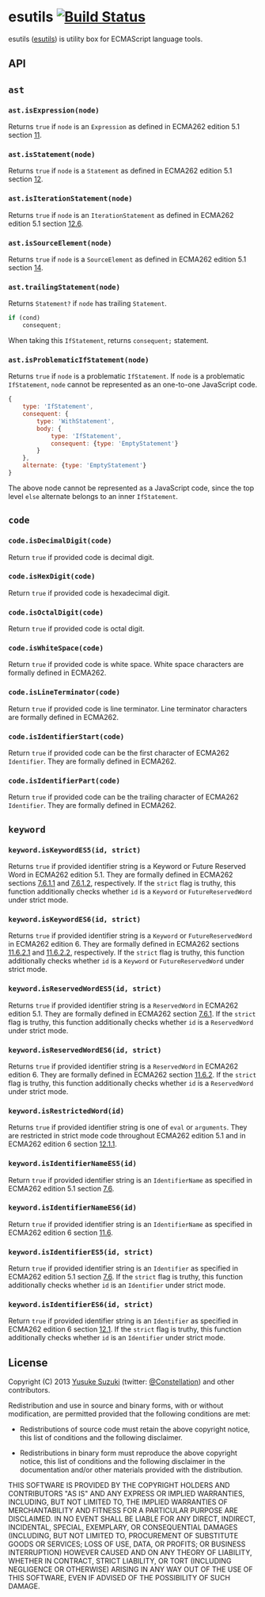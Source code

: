 # esutils [![Build Status](https://secure.travis-ci.org/estools/esutils.svg)](http://travis-ci.org/estools/esutils)
esutils ([esutils](http://github.com/estools/esutils)) is
utility box for ECMAScript language tools.

## API

## `ast`

### `ast.isExpression(node)`

Returns `true` if `node` is an `Expression` as defined in ECMA262 edition 5.1 section
[11](https://es5.github.io/#x11).

### `ast.isStatement(node)`

Returns `true` if `node` is a `Statement` as defined in ECMA262 edition 5.1 section
[12](https://es5.github.io/#x12).

### `ast.isIterationStatement(node)`

Returns `true` if `node` is an `IterationStatement` as defined in ECMA262 edition
5.1 section [12.6](https://es5.github.io/#x12.6).

### `ast.isSourceElement(node)`

Returns `true` if `node` is a `SourceElement` as defined in ECMA262 edition 5.1
section [14](https://es5.github.io/#x14).

### `ast.trailingStatement(node)`

Returns `Statement?` if `node` has trailing `Statement`.
```js
if (cond)
    consequent;
```
When taking this `IfStatement`, returns `consequent;` statement.

### `ast.isProblematicIfStatement(node)`

Returns `true` if `node` is a problematic `IfStatement`. If `node` is a problematic `IfStatement`, `node` cannot be represented as an one-to-one JavaScript code.
```js
{
    type: 'IfStatement',
    consequent: {
        type: 'WithStatement',
        body: {
            type: 'IfStatement',
            consequent: {type: 'EmptyStatement'}
        }
    },
    alternate: {type: 'EmptyStatement'}
}
```
The above node cannot be represented as a JavaScript code, since the top level `else` alternate belongs to an inner `IfStatement`.


## `code`

### `code.isDecimalDigit(code)`

Return `true` if provided code is decimal digit.

### `code.isHexDigit(code)`

Return `true` if provided code is hexadecimal digit.

### `code.isOctalDigit(code)`

Return `true` if provided code is octal digit.

### `code.isWhiteSpace(code)`

Return `true` if provided code is white space.
White space characters are formally defined in ECMA262.

### `code.isLineTerminator(code)`

Return `true` if provided code is line terminator.
Line terminator characters are formally defined in ECMA262.

### `code.isIdentifierStart(code)`

Return `true` if provided code can be the first character of ECMA262 `Identifier`.
They are formally defined in ECMA262.

### `code.isIdentifierPart(code)`

Return `true` if provided code can be the trailing character of ECMA262 `Identifier`.
They are formally defined in ECMA262.

## `keyword`

### `keyword.isKeywordES5(id, strict)`

Returns `true` if provided identifier string is a Keyword or Future Reserved Word
in ECMA262 edition 5.1.
They are formally defined in ECMA262 sections
[7.6.1.1](http://es5.github.io/#x7.6.1.1) and [7.6.1.2](http://es5.github.io/#x7.6.1.2),
respectively.
If the `strict` flag is truthy, this function additionally checks whether
`id` is a `Keyword` or `FutureReservedWord` under strict mode.

### `keyword.isKeywordES6(id, strict)`

Returns `true` if provided identifier string is a `Keyword` or `FutureReservedWord`
in ECMA262 edition 6.
They are formally defined in ECMA262 sections
[11.6.2.1](http://ecma-international.org/ecma-262/6.0/#sec-keywords) and
[11.6.2.2](http://ecma-international.org/ecma-262/6.0/#sec-future-reserved-words),
respectively.
If the `strict` flag is truthy, this function additionally checks whether
`id` is a `Keyword` or `FutureReservedWord` under strict mode.

### `keyword.isReservedWordES5(id, strict)`

Returns `true` if provided identifier string is a `ReservedWord` in ECMA262 edition 5.1.
They are formally defined in ECMA262 section [7.6.1](http://es5.github.io/#x7.6.1).
If the `strict` flag is truthy, this function additionally checks whether `id`
is a `ReservedWord` under strict mode.

### `keyword.isReservedWordES6(id, strict)`

Returns `true` if provided identifier string is a `ReservedWord` in ECMA262 edition 6.
They are formally defined in ECMA262 section [11.6.2](http://ecma-international.org/ecma-262/6.0/#sec-reserved-words).
If the `strict` flag is truthy, this function additionally checks whether `id`
is a `ReservedWord` under strict mode.

### `keyword.isRestrictedWord(id)`

Returns `true` if provided identifier string is one of `eval` or `arguments`.
They are restricted in strict mode code throughout ECMA262 edition 5.1 and
in ECMA262 edition 6 section [12.1.1](http://ecma-international.org/ecma-262/6.0/#sec-identifiers-static-semantics-early-errors).

### `keyword.isIdentifierNameES5(id)`

Return `true` if provided identifier string is an `IdentifierName` as specified in
ECMA262 edition 5.1 section [7.6](https://es5.github.io/#x7.6).

### `keyword.isIdentifierNameES6(id)`

Return `true` if provided identifier string is an `IdentifierName` as specified in
ECMA262 edition 6 section [11.6](http://ecma-international.org/ecma-262/6.0/#sec-names-and-keywords).

### `keyword.isIdentifierES5(id, strict)`

Return `true` if provided identifier string is an `Identifier` as specified in
ECMA262 edition 5.1 section [7.6](https://es5.github.io/#x7.6).
If the `strict` flag is truthy, this function additionally checks whether `id`
is an `Identifier` under strict mode.

### `keyword.isIdentifierES6(id, strict)`

Return `true` if provided identifier string is an `Identifier` as specified in
ECMA262 edition 6 section [12.1](http://ecma-international.org/ecma-262/6.0/#sec-identifiers).
If the `strict` flag is truthy, this function additionally checks whether `id`
is an `Identifier` under strict mode.

## License

Copyright (C) 2013 [Yusuke Suzuki](http://github.com/Constellation)
 (twitter: [@Constellation](http://twitter.com/Constellation)) and other contributors.

Redistribution and use in source and binary forms, with or without
modification, are permitted provided that the following conditions are met:

  * Redistributions of source code must retain the above copyright
    notice, this list of conditions and the following disclaimer.

  * Redistributions in binary form must reproduce the above copyright
    notice, this list of conditions and the following disclaimer in the
    documentation and/or other materials provided with the distribution.

THIS SOFTWARE IS PROVIDED BY THE COPYRIGHT HOLDERS AND CONTRIBUTORS "AS IS"
AND ANY EXPRESS OR IMPLIED WARRANTIES, INCLUDING, BUT NOT LIMITED TO, THE
IMPLIED WARRANTIES OF MERCHANTABILITY AND FITNESS FOR A PARTICULAR PURPOSE
ARE DISCLAIMED. IN NO EVENT SHALL <COPYRIGHT HOLDER> BE LIABLE FOR ANY
DIRECT, INDIRECT, INCIDENTAL, SPECIAL, EXEMPLARY, OR CONSEQUENTIAL DAMAGES
(INCLUDING, BUT NOT LIMITED TO, PROCUREMENT OF SUBSTITUTE GOODS OR SERVICES;
LOSS OF USE, DATA, OR PROFITS; OR BUSINESS INTERRUPTION) HOWEVER CAUSED AND
ON ANY THEORY OF LIABILITY, WHETHER IN CONTRACT, STRICT LIABILITY, OR TORT
(INCLUDING NEGLIGENCE OR OTHERWISE) ARISING IN ANY WAY OUT OF THE USE OF
THIS SOFTWARE, EVEN IF ADVISED OF THE POSSIBILITY OF SUCH DAMAGE.
